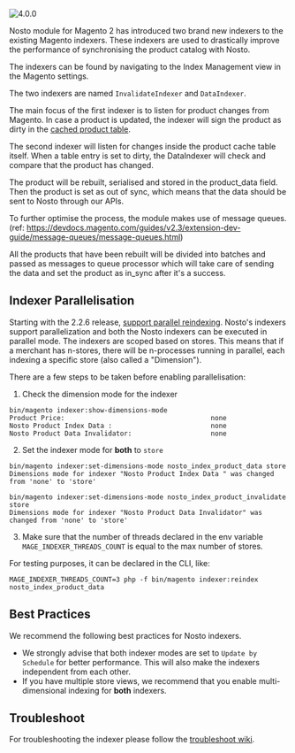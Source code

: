 ![4.0.0](https://img.shields.io/badge/nosto-4.0.0-green.svg)

Nosto module for Magento 2 has introduced two brand new indexers to the existing Magento indexers. These indexers are used to drastically improve the performance of synchronising the product catalog with Nosto.

The indexers can be found by navigating to the Index Management view in the Magento settings.

The two indexers are named `InvalidateIndexer` and `DataIndexer`. 

The main focus of the first indexer is to listen for product changes from Magento. In case a product is updated, the indexer will sign the product as dirty in the [cached product table](CachingImprovements.md). 

The second indexer will listen for changes inside the product cache table itself. When a table entry is set to dirty, the DataIndexer will check and compare that the product has changed. 

The product will be rebuilt, serialised and stored in the product_data field. Then the product is set as out of sync, which means that the data should be sent to Nosto through our APIs.

To further optimise the process, the module makes use of message queues. (ref: https://devdocs.magento.com/guides/v2.3/extension-dev-guide/message-queues/message-queues.html)

All the products that have been rebuilt will be divided into batches and passed as messages to queue processor which will take care of sending the data and set the product as in_sync after it's a success. 


## Indexer Parallelisation

Starting with the 2.2.6 release, [support parallel reindexing](https://community.magento.com/t5/Magento-DevBlog/Indexers-parallelization-and-optimization/ba-p/104922). Nosto's indexers support parallelization and both the Nosto indexers can be executed in parallel mode. The indexers are scoped based on stores. This means that if a merchant has n-stores, there will be n-processes running in parallel, each indexing a specific store (also called a "Dimension").

There are a few steps to be taken before enabling parallelisation:

1. Check the dimension mode for the indexer 

```shell
bin/magento indexer:show-dimensions-mode
Product Price:                                     none
Nosto Product Index Data :                         none
Nosto Product Data Invalidator:                    none
```

2. Set the indexer mode for **both** to `store`

```shell
bin/magento indexer:set-dimensions-mode nosto_index_product_data store
Dimensions mode for indexer "Nosto Product Index Data " was changed from 'none' to 'store'

```

```shell
bin/magento indexer:set-dimensions-mode nosto_index_product_invalidate store
Dimensions mode for indexer "Nosto Product Data Invalidator" was changed from 'none' to 'store'
```

3. Make sure that the number of threads declared in the env variable `MAGE_INDEXER_THREADS_COUNT` is equal to the max number of stores.

For testing purposes, it can be declared in the CLI, like:

```shell
MAGE_INDEXER_THREADS_COUNT=3 php -f bin/magento indexer:reindex nosto_index_product_data
```


## Best Practices
 
We recommend the following best practices for Nosto indexers. 

* We strongly advise that both indexer modes are set to `Update by Schedule` for better performance.  This will also make the indexers independent from each other.
* If you have multiple store views, we recommend that you enable multi-dimensional indexing for **both** indexers.


## Troubleshoot

For troubleshooting the indexer please follow the [troubleshoot wiki](https://github.com/Nosto/nosto-magento2/wiki/Indexer-troubleshooting).